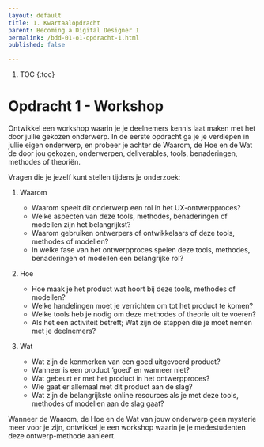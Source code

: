 ```yaml
---
layout: default
title: 1. Kwartaalopdracht
parent: Becoming a Digital Designer I
permalink: /bdd-01-o1-opdracht-1.html
published: false

---
```


1. TOC
{:toc}

# Opdracht 1 - Workshop

Ontwikkel een workshop waarin je je deelnemers kennis laat maken met het door jullie gekozen onderwerp. In de eerste opdracht ga je je verdiepen in jullie eigen onderwerp, en probeer je achter de Waarom, de Hoe en de Wat de door jou gekozen, onderwerpen, deliverables, tools, benaderingen, methodes of theoriën.

Vragen die je jezelf kunt stellen tijdens je onderzoek:

1. Waarom
	- Waarom speelt dit onderwerp een rol in het  UX-ontwerpproces?
	- Welke aspecten van deze tools, methodes, benaderingen of modellen zijn het belangrijkst?
	- Waarom gebruiken ontwerpers of ontwikkelaars of deze tools, methodes of modellen?
	- In welke fase van het ontwerpproces spelen deze tools, methodes, benaderingen of modellen een belangrijke rol?

2. Hoe
	- Hoe maak je het product wat hoort bij deze tools, methodes of modellen?
	- Welke handelingen moet je verrichten om tot het product te komen?
	- Welke tools heb je nodig om deze methodes of theorie uit te voeren?
	- Als het een activiteit betreft; Wat zijn de stappen die je moet nemen met je deelnemers?

3. Wat
	- Wat zijn de kenmerken van een goed uitgevoerd product?
	- Wanneer is een product ‘goed’ en wanneer niet? 
	- Wat gebeurt er met het product in het ontwerpproces?
	- Wie gaat er allemaal met dit product aan de slag? 
	- Wat zijn de belangrijkste online resources als je met deze tools, methodes of modellen aan de slag gaat?

Wanneer de Waarom, de Hoe en de Wat van jouw onderwerp geen mysterie meer voor je zijn, ontwikkel je een workshop waarin je je medestudenten deze ontwerp-methode aanleert.
